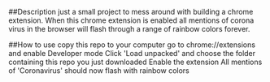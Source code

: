 ##Description
just a small project to mess around with building a chrome extension.
When this chrome extension is enabled all mentions of corona virus in the browser will
flash through a range of rainbow colors forever.

##How to use
copy this repo to your computer
go to chrome://extensions and enable Developer mode
Click 'Load unpacked' and choose the folder containing this repo you just downloaded
Enable the extension
All mentions of 'Coronavirus' should now flash with rainbow colors
